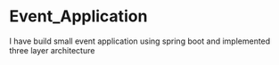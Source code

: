 # Event_Application
I have build small event application using spring boot and implemented three layer architecture

